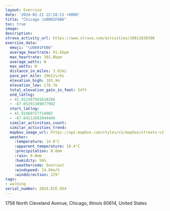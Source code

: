 ```yaml
---
layout: Exercise
date: '2024-02-21 22:28:11 +0000'
title: "Chicago \U0001F6B6"
toc: true
image:
description:
strava_activity_url: https://www.strava.com/activities/10811830306
exercise_data:
  emoji: "\U0001F6B6"
  average_heartrate: 91.6bpm
  max_heartrate: 101.0bpm
  average_watts: W
  max_watts: W
  distance_in_miles: 3.62mi
  pace_per_mile: 19m12s/mi
  elevation_high: 183.9m
  elevation_low: 176.7m
  total_elevation_gain_in_feet: 24ft
  end_latlng:
  - 41.912287501618266
  - -87.65291389077902
  start_latlng:
  - 41.91460727714002
  - -87.64112683944404
  similar_activities_count:
  similar_activities_trend:
  mapbox_image_url: https://api.mapbox.com/styles/v1/mapbox/streets-v11/static/path-5+787af2-1.0(ymy~Fn%60%7CuOSmDGkPAQEK%5BGTKJKDU%40k%40BgAAoAGsAC%7DAIi%40B%7D%40Di%40EQGEIAs%40Da%40RQFUTQHQ%40s%40%3Fc%40JI%3FEEQU_%40IKIICKFCFJ%3FFFBDCRELYFM%40GCOUEAcAf%40W%5CKF_AIQE%5DCMFOPe%40Pe%40FONCTGLSF%5BBSCWKUY%3FQ%3FBDQl%40a%40%60%40k%40F%40d%40Xd%40O%5EDXYBKRUbAa%40TOHSO%7BA%40a%40He%40%3FYC%5DDIPIPEf%40%3FVJZIl%40EHBTx%40V%7CAHVRR%40FMi%40Cq%40B_%40DQXc%40DOFBJR%5EbAH%5CVr%40Vf%40BPRd%40Ht%40%5Ep%40Rp%40P%5Eh%40dAHVDV%40j%40EbDHfBAbEHdEC~CH%60DLvABdB%3F%7CIFdD%40fCBVJLP%40r%40%3FL%40JFHXRdAB%5EPda%40%40tHDbEC%7C%40B%5CAn%40%40HDBNB%5CG~ABRET%40RA%60%40G%60BEh%40F%60ACv%40%40f%40AF%40%40D%40%5CBCZBhAA%60ABNDLNFBVKF%3FLLh%40pAHHd%40QTEXSxAwATKRSvA%7BATSfBgAbBiAFGTEZWDC%40%40AHc%40l%40s%40f%40a%40%5EMFQD%3FBAE%5C%5DvAy%40h%40m%40e%40Xe%40HSHYVg%40h%40%7BAt%40o%40%60%40c%40%5C%5DZMRM%60%40_%40VQT%5DTMLo%40d%40y%40VK%40EEk%40aBIOC%40Ce%40WEg%40%40c%40Cc%40D%5B%3FSCQ%3F%40DC%40Y%40),pin-s-s+e5b22e(-87.63928,41.91469),pin-s-f+89ae00(-87.65306999999997,41.91089999999994)/auto/800x800?access_token=pk.eyJ1Ijoiam9zaGJlY2ttYW4iLCJhIjoiY205eWR2aDd1MWZ6djJrbXc4a3M0bWZleiJ9.XiG9OWkNcZk2QzjJbxLB4A
  weather:
    :temperature: 14.8°C
    :apparent_temperature: 10.4°C
    :precipitation: 0.0mm
    :rain: 0.0mm
    :humidity: 56%
    :weathercode: Overcast
    :windspeed: 24.0km/h
    :winddirection: 229°
tags:
- walking
serial_number: 2024.ECE.054
---
```

1758 North Cleveland Avenue, Chicago, Illinois 60614, United States
